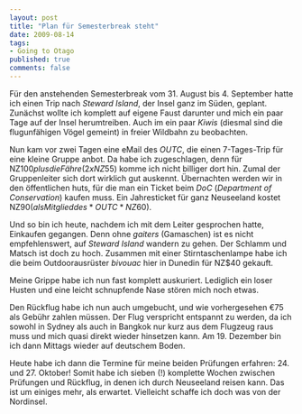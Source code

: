 ```yaml
--- 
layout: post
title: "Plan für Semesterbreak steht"
date: 2009-08-14
tags: 
- Going to Otago
published: true
comments: false
---
```

Für den anstehenden Semesterbreak vom 31.
August bis 4.
September hatte ich einen Trip nach *Steward Island*, der Insel ganz im Süden, geplant.
Zunächst wollte ich komplett auf eigene Faust darunter und mich ein paar Tage auf der Insel herumtreiben.
Auch im ein paar *Kiwis* (diesmal sind die flugunfähigen Vögel gemeint) in freier Wildbahn zu beobachten.

<!-- more -->

Nun kam vor zwei Tagen eine eMail des *OUTC*, die einen 7-Tages-Trip für eine kleine Gruppe anbot.
Da habe ich zugeschlagen, denn für NZ$100 plus die Fähre (2x NZ$55) komme ich nicht billiger dort hin.
Zumal der Gruppenleiter sich dort wirklich gut auskennt. Übernachten werden wir in den öffentlichen huts, für die man ein Ticket beim *DoC* (*Department of Conservation*) kaufen muss.
Ein Jahresticket für ganz Neuseeland kostet NZ$90 (als Mitglied des *OUTC* NZ$60).

Und so bin ich heute, nachdem ich mit dem Leiter gesprochen hatte, Einkaufen gegangen.
Denn ohne *gaiters* (Gamaschen) ist es nicht empfehlenswert, auf *Steward Island* wandern zu gehen.
Der Schlamm und Matsch ist doch zu hoch.
Zusammen mit einer Stirntaschenlampe habe ich die beim Outdoorausrüster *bivouac* hier in Dunedin für NZ$40 gekauft.

Meine Grippe habe ich nun fast komplett auskuriert.
Lediglich ein loser Husten und eine leicht schnupfende Nase stören mich noch etwas.

Den Rückflug habe ich nun auch umgebucht, und wie vorhergesehen €75 als Gebühr zahlen müssen.
Der Flug verspricht entspannt zu werden, da ich sowohl in Sydney als auch in Bangkok nur kurz aus dem Flugzeug raus muss und mich quasi direkt wieder hinsetzen kann.
Am 19.
Dezember bin ich dann Mittags wieder auf deutschem Boden.

Heute habe ich dann die Termine für meine beiden Prüfungen erfahren: 24. und 27.
Oktober! Somit habe ich sieben (!) komplette Wochen zwischen Prüfungen und Rückflug, in denen ich durch Neuseeland reisen kann.
Das ist um einiges mehr, als erwartet.
Vielleicht schaffe ich doch was von der Nordinsel.
